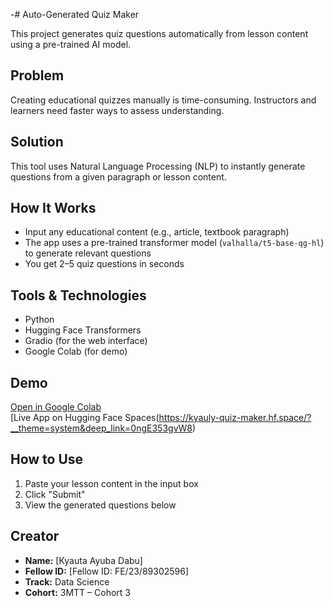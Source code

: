 -# Auto-Generated Quiz Maker

This project generates quiz questions automatically from lesson content using a pre-trained AI model.

## Problem
Creating educational quizzes manually is time-consuming. Instructors and learners need faster ways to assess understanding.

## Solution
This tool uses Natural Language Processing (NLP) to instantly generate questions from a given paragraph or lesson content.

## How It Works
- Input any educational content (e.g., article, textbook paragraph)
- The app uses a pre-trained transformer model (`valhalla/t5-base-qg-hl`) to generate relevant questions
- You get 2–5 quiz questions in seconds

## Tools & Technologies
- Python
- Hugging Face Transformers
- Gradio (for the web interface)
- Google Colab (for demo)

## Demo
[Open in Google Colab](https://colab.research.google.com/drive/1RtCZ6pDayKHjkZVaGWKpV7tJd4sTz9Zy#scrollTo=UuWlrb3gqXBX)  
[Live App on Hugging Face Spaces(https://kyauly-quiz-maker.hf.space/?__theme=system&deep_link=0ngE353gvW8)

## How to Use
1. Paste your lesson content in the input box
2. Click "Submit"
3. View the generated questions below

## Creator
- **Name:** [Kyauta Ayuba Dabu]  
- **Fellow ID:** [Fellow ID: FE/23/89302596]  
- **Track:** Data Science  
- **Cohort:** 3MTT – Cohort 3 

<!---
K121-hash/K121-hash is a ✨ special ✨ repository because its `README.md` (this file) appears on your GitHub profile.
You can click the Preview link to take a look at your changes.
--->
